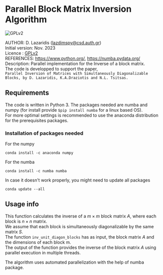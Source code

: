 #  Parallel Block Matrix Inversion Algorithm
![GPLv2][]

[GPLv2]: https://img.shields.io/badge/license-GPLv2-lightgrey.svg

AUTHOR: D. Lazaridis (lazdimspy@csd.auth.gr)<br>
Initial version: Nov. 2023<br>
Licence : [GPLv2](https://github.com/ASESINOELDIOS/Inverse-Block-Matrix/blob/main/LICENSE)<br>
REFERENCES:  https://www.python.org/, https://numba.pydata.org/<br>
Description: Parallel implementation for the Inverse of a block matrix.<br> 
The code is developped to support the paper, <br> ``Parallel Inversion of Matrices with Simultaneously Diagonalizable Blocks, by D. Lazaridis, K.A.Draziotis and N.L. Tsitsas.``

## Requirements
The code is written in Python 3. The packages needed are numba and numpy (for install provide ``$pip install numba`` for a linux based OS).<br>
For more optimal settings is recommended to use the anaconda distribution for the prerequisites packages.
### Installation of packages needed

For the numpy
```
conda install -c anaconda numpy
```

For the numba
```
conda install -c numba numba
```

Ιn case it doesn't work properly, you might need to update all packages
```
conda update --all
```

## Usage info

This function calculates the inverse of a $m\times m$ block matrix $A$, where each block is $n\times n$ matrix.<br>
We assume that each block is simultaneously diagonalizable by the same matrix $S.$<br>
The function ``inv_unit_diagon_blocks`` has as input, the block matrix $A$ and the dimensions of each block m.<br>
The output of the function provides the inverse of the block matrix $A$ using parallel execution in multiple threads.

The algorithm uses automated parallelization with the help of numba package.

